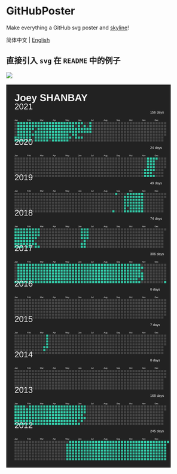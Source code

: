 # GitHubPoster
Make everything a GitHub svg poster and [skyline](https://skyline.github.com/)!

简体中文 | [English](https://github.com/yihong0618/GitHubPoster/blob/main/README-EN.md)

## 直接引入 `svg` 在 `README` 中的例子

![](https://github.com/colynxu/GitHubPoster/blob/main/examples/issue.svg)


![](https://github.com/yihong0618/GitHubPoster/blob/main/examples/shanbay.svg)
